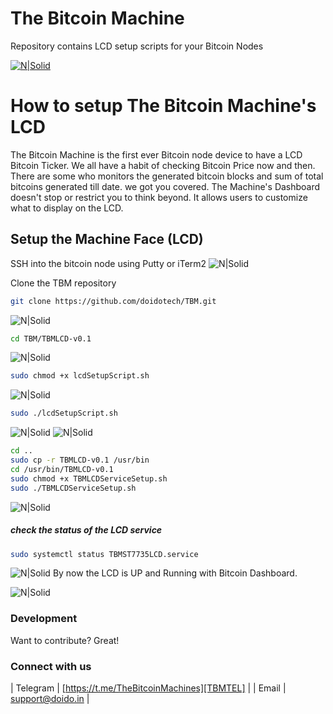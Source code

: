 # The Bitcoin Machine
Repository contains LCD setup scripts for your Bitcoin Nodes

[![N|Solid](https://github.com/doidotech/TBM/raw/master/Images/Main.jpg)](https://thebitcoinmachines.com)
# How to setup The Bitcoin Machine's LCD

The Bitcoin Machine is the first ever Bitcoin node device to have a LCD Bitcoin Ticker.
We all have a habit of checking Bitcoin Price now and then. There are some who monitors the generated bitcoin blocks and sum of total bitcoins generated till date. we got you covered. The Machine's Dashboard doesn't stop or restrict you to think beyond. It allows users to customize what to display on the LCD.

## Setup the Machine Face (LCD)
SSH into the bitcoin node using Putty or iTerm2
![N|Solid](https://github.com/doidotech/TBM/raw/master/Images/1.png)

Clone the TBM repository
```sh
git clone https://github.com/doidotech/TBM.git
```
![N|Solid](https://github.com/doidotech/TBM/raw/master/Images/2.png)

```sh
cd TBM/TBMLCD-v0.1
```
![N|Solid](https://github.com/doidotech/TBM/raw/master/Images/3.png)

```sh
sudo chmod +x lcdSetupScript.sh
```
![N|Solid](https://github.com/doidotech/TBM/raw/master/Images/4.png)

```sh
sudo ./lcdSetupScript.sh
```
![N|Solid](https://github.com/doidotech/TBM/raw/master/Images/5.png)
![N|Solid](https://github.com/doidotech/TBM/raw/master/Images/6.png)

```sh
cd ..
sudo cp -r TBMLCD-v0.1 /usr/bin
cd /usr/bin/TBMLCD-v0.1
sudo chmod +x TBMLCDServiceSetup.sh
sudo ./TBMLCDServiceSetup.sh
```
![N|Solid](https://github.com/doidotech/TBM/raw/master/Images/7.png)
##### check the status of the LCD service

```sh
sudo systemctl status TBMST7735LCD.service
```
![N|Solid](https://github.com/doidotech/TBM/raw/master/Images/7.png)
By now the LCD is UP and Running with Bitcoin Dashboard.

![N|Solid](https://github.com/doidotech/TBM/raw/master/Images/9.jpg)

### Development

Want to contribute? Great!

### Connect with us

| Telegram | [https://t.me/TheBitcoinMachines][TBMTEL] |
| Email | support@doido.in |


 [TBMTEL]: <https://t.me/TheBitcoinMachines>
